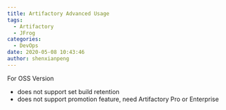 ```yaml
---
title: Artifactory Advanced Usage
tags:
  - Artifactory
  - JFrog
categories:
  - DevOps
date: 2020-05-08 10:43:46
author: shenxianpeng
---
```


For OSS Version

* does not support set build retention
* does not support promotion feature, need Artifactory Pro or Enterprise

